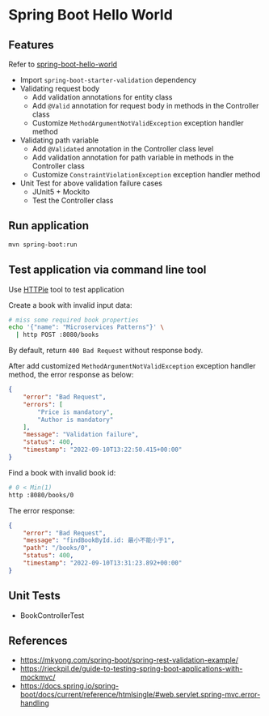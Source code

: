 # Spring Boot Hello World

## Features

Refer to [spring-boot-hello-world](../spring-boot-hello-world)
- Import `spring-boot-starter-validation` dependency
- Validating request body
  - Add validation annotations for entity class
  - Add `@Valid` annotation for request body in methods in the Controller class
  - Customize `MethodArgumentNotValidException` exception handler method
- Validating path variable
  - Add `@Validated` annotation in the Controller class level
  - Add validation annotation for path variable in methods in the Controller class
  - Customize `ConstraintViolationException` exception handler method
- Unit Test for above validation failure cases
  - JUnit5 + Mockito
  - Test the Controller class


## Run application

```bash
mvn spring-boot:run
```

## Test application via command line tool

Use [HTTPie](https://github.com/httpie/httpie) tool to test application

Create a book with invalid input data:
```bash
# miss some required book properties
echo '{"name": "Microservices Patterns"}' \
  | http POST :8080/books
```

By default, return `400 Bad Request` without response body.

After add customized `MethodArgumentNotValidException` exception handler method, the error response as below:
```json
{
    "error": "Bad Request",
    "errors": [
        "Price is mandatory",
        "Author is mandatory"
    ],
    "message": "Validation failure",
    "status": 400,
    "timestamp": "2022-09-10T13:22:50.415+00:00"
}
```

Find a book with invalid book id:
```bash
# 0 < Min(1)
http :8080/books/0
```

The error response:
```json
{
    "error": "Bad Request",
    "message": "findBookById.id: 最小不能小于1",
    "path": "/books/0",
    "status": 400,
    "timestamp": "2022-09-10T13:31:23.892+00:00"
}
```

## Unit Tests

- BookControllerTest

## References

- https://mkyong.com/spring-boot/spring-rest-validation-example/
- https://rieckpil.de/guide-to-testing-spring-boot-applications-with-mockmvc/
- https://docs.spring.io/spring-boot/docs/current/reference/htmlsingle/#web.servlet.spring-mvc.error-handling

